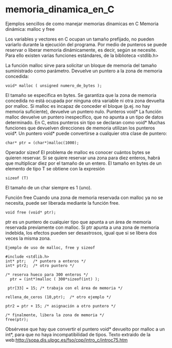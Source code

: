# memoria_dinamica_en_C
Ejemplos sencillos de como manejar memorias dinamicas en C
Memoria dinámica: malloc y free

Los variables y vectores en C ocupan un tamaño prefijado, no pueden variarlo durante la ejecución del programa. 
Por medio de punteros se puede reservar o liberar memoria dinámicamente, es decir, según se necesite. Para ello existen varias funciones estándares, de la biblioteca <stdlib.h>

La función malloc sirve para solicitar un bloque de memoria del tamaño suministrado como parámetro. Devuelve un puntero a la zona de memoria concedida: 

    void* malloc ( unsigned numero_de_bytes ); 

El tamaño se especifica en bytes. Se garantiza que la zona de memoria concedida no está ocupada por ninguna otra variable ni otra zona devuelta por malloc.
Si malloc es incapaz de conceder el bloque (p.ej. no hay memoria suficiente), devuelve un puntero nulo. 
Punteros void*
La función malloc devuelve un puntero inespecífico, que no apunta a un tipo de datos determinado. En C, estos punteros sin tipo se declaran como void*
Muchas funciones que devuelven direcciones de memoria utilizan los punteros void*. Un puntero void* puede convertirse a cualquier otra clase de puntero: 

    char* ptr = (char*)malloc(1000);
Operador sizeof
El problema de malloc es conocer cuántos bytes se quieren reservar. Si se quiere reservar una zona para diez enteros, habrá que multiplicar diez por el tamaño de un entero. 
El tamaño en bytes de un elemento de tipo T se obtiene con la expresión 

    sizeof (T)

El tamaño de un char siempre es 1 (uno). 

Función free
Cuando una zona de memoria reservada con malloc ya no se necesita, puede ser liberada mediante la función free.

    void free (void* ptr); 

ptr es un puntero de cualquier tipo que apunta a un área de memoria reservada previamente con malloc.
Si ptr apunta a una zona de memoria indebida, los efectos pueden ser desastrosos, igual que si se libera dos veces la misma zona. 


    Ejemplo de uso de malloc, free y sizeof

    #include <stdlib.h>
    int* ptr;	/* puntero a enteros */
    int* ptr2;	/* otro puntero */

    /* reserva hueco para 300 enteros */
      ptr = (int*)malloc ( 300*sizeof(int) );

     ptr[33] = 15; /* trabaja con el área de memoria */

    rellena_de_ceros (10,ptr); 	/* otro ejemplo */

    ptr2 = ptr + 15; /* asignación a otro puntero */

    /* finalmente, libera la zona de memoria */
    free(ptr);	

Obsérvese que hay que convertir el puntero void* devuelto por malloc a un int*, para que no haya incompatibilidad de tipos.
Texto extraido de la web:http://sopa.dis.ulpgc.es/fso/cpp/intro_c/introc75.htm
